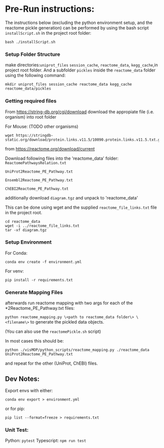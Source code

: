 # Pre-Run instructions:

The instructions below (excluding the python environment setup, and the reactome pickle generation) can be performed by using the bash script `installScript.sh` in the project root folder:
```
bash ./installScript.sh
```
### Setup Folder Structure
make directories:`uniprot_files` `session_cache`, `reactome_data`, `kegg_cache`,in project root folder. And a subfolder `pickles` inside the `reactome_data` folder using the following command:
```
mkdir uniprot_files session_cache reactome_data kegg_cache reactome_data/pickles
```

### Getting required files

From https://string-db.org/cgi/download download the appropiate file (i.e. organism) into root folder

For Mouse: (TODO other organisms)
```
wget https://stringdb-static.org/download/protein.links.v11.5/10090.protein.links.v11.5.txt.gz
```
from https://reactome.org/download/current

Download following files into the 'reactome_data' folder:
`ReactomePathwaysRelation.txt`

`UniProt2Reactome_PE_Pathway.txt`

`Ensembl2Reactome_PE_Pathway.txt`

`ChEBI2Reactome_PE_Pathway.txt`

additionally download `diagram.tgz` and unpack to 'reactome_data'


This can be done using wget and the supplied `reactome_file_links.txt` file in the project root.

```
cd reactome_data
wget -i ../reactome_file_links.txt
tar -xf diagram.tgz
```

### Setup Environment 

For Conda:
```
conda env create -f environment.yml
```

For venv:
```
pip install -r requirements.txt
```

### Generate Mapping Files

afterwards run reactome mapping with two args for each of the *2Reactome_PE_Pathway.txt files:

`python reactome_mapping.py \<path to reactome_data folder\> \<filename\>` to generate the pickled data objects.

(You can also use the `reactomePickle.sh` script)

In most cases this should be:
```
python ./visMOP/python_scripts/reactome_mapping.py ./reactome_data UniProt2Reactome_PE_Pathway.txt 
```
and repeat for the other (UniProt, ChEBI) files.

## Dev Notes:
Export envs with either:
```
conda env export > environment.yml
```

or for pip:

```
pip list --format=freeze > requirements.txt
```
### Unit Test:
Python: ```pytest```
Typescript: ```npm run test```